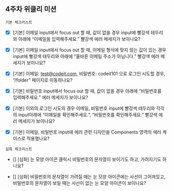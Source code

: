 ## 4주차 위클리 미션

`기본 체크리스트`

- [x] [기본] 이메일 input에서 focus out 할 때, 값이 없을 경우 input에 빨강색 테두리와 아래에 “이메일을 입력해주세요.” 빨강색 에러 메세지가 보이나요?

- [x] [기본] 이메일 input에서 focus out 할 때, 이메일 형식에 맞지 않는 값이 있는 경우 input에 빨강색 테두리와 아래에 “올바른 이메일 주소가 아닙니다.” 빨강색 에러 메세지가 보이나요?

- [x] [기본] 이메일: test@codeit.com, 비밀번호: codeit101 으로 로그인 시도할 경우, “/folder” 페이지로 이동하나요?

- [x] [기본] 비밀번호 input에서 focus out 할 때, 값이 없을 경우 아래에 “비밀번호를 입력해주세요.” 에러 메세지가 보이나요?

- [x] [기본] 이외의 로그인 시도의 경우 이메일, 비밀번호 input에 빨강색 테두리와 각각의 input아래에 “이메일을 확인해주세요.”, “비밀번호를 확인해주세요.” 빨강색 에러 메세지가 보이나요?

- [x] [기본] 이메일, 비밀번호 input에 에러 관련 디자인을 Components 영역의 에러 케이스로 적용했나요?

`심화 체크리스트`

- [] [심화] 눈 모양 아이콘 클릭시 비밀번호의 문자열이 보이기도 하고, 가려지기도 하나요?

- [] [심화] 비밀번호의 문자열이 가려질 때는 눈 모양 아이콘에는 사선이 그어져있고, 비밀번호의 문자열이 보일 때는 사선이 없는 눈 모양 아이콘이 보이나요?
